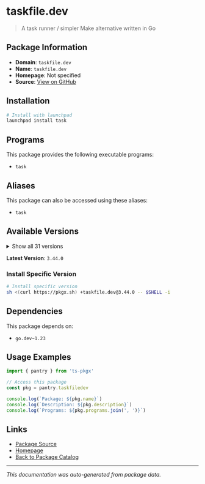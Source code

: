 # taskfile.dev

> A task runner / simpler Make alternative written in Go

## Package Information

- **Domain**: `taskfile.dev`
- **Name**: `taskfile.dev`
- **Homepage**: Not specified
- **Source**: [View on GitHub](https://github.com/pkgxdev/pantry/tree/main/projects/taskfile.dev/package.yml)

## Installation

```bash
# Install with launchpad
launchpad install task
```

## Programs

This package provides the following executable programs:

- `task`

## Aliases

This package can also be accessed using these aliases:

- `task`

## Available Versions

<details>
<summary>Show all 31 versions</summary>

- `3.44.0`, `3.43.3`, `3.43.2`, `3.43.1`, `3.42.1`
- `3.42.0`, `3.41.0`, `3.40.1`, `3.40.0`, `3.39.2`
- `3.39.1`, `3.39.0`, `3.38.0`, `3.37.2`, `3.37.1`
- `3.37.0`, `3.36.0`, `3.35.1`, `3.35.0`, `3.34.1`
- `3.34.0`, `3.33.1`, `3.33.0`, `3.32.0`, `3.31.0`
- `3.30.1`, `3.30.0`, `3.29.1`, `3.28.0`, `3.27.1`
- `3.27.0`

</details>

**Latest Version**: `3.44.0`

### Install Specific Version

```bash
# Install specific version
sh <(curl https://pkgx.sh) +taskfile.dev@3.44.0 -- $SHELL -i
```

## Dependencies

This package depends on:

- `go.dev~1.23`

## Usage Examples

```typescript
import { pantry } from 'ts-pkgx'

// Access this package
const pkg = pantry.taskfiledev

console.log(`Package: ${pkg.name}`)
console.log(`Description: ${pkg.description}`)
console.log(`Programs: ${pkg.programs.join(', ')}`)
```

## Links

- [Package Source](https://github.com/pkgxdev/pantry/tree/main/projects/taskfile.dev/package.yml)
- [Homepage](#)
- [Back to Package Catalog](../package-catalog.md)

---

*This documentation was auto-generated from package data.*
